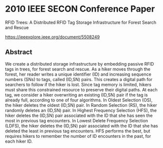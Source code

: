 # 2010 IEEE SECON Conference Paper

RFID Trees: A Distributed RFID Tag Storage Infrastructure for Forest Search and Rescue

https://ieeexplore.ieee.org/document/5508249

## Abstract

We create a distributed storage infrastructure by embedding passive RFID tags in trees, for forest search and rescue. As a hiker moves through the forest, her reader writes a unique identifier (ID) and increasing sequence numbers (SNs) to tags, called (ID,SN) pairs. This creates a digital path for searchers to follow if the hiker is lost. Since tag memory is limited, hikers must share this constrained resource to preserve their digital paths. At each tag, we consider a hiker overwriting an existing (ID,SN) pair if the tag is already full, according to one of four algorithms. In Oldest Selection (OS), the hiker deletes the oldest (ID,SN) pair. In Random Selection (RS), the hiker randomly deletes an (ID,SN) pair. In Highest Frequency Selection (HFS), the hiker deletes the (ID,SN) pair associated with the ID that she has seen the most in previous tag encounters. In Lowest Delete Frequency Selection (LDFS), the hiker deletes the (ID,SN) pair associated with the ID that she has deleted the least in previous tag encounters. HFS performs the best, but requires hikers to remember the number of ID encounters in the past, for each hiker ID.
